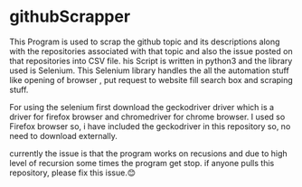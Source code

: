 # githubScrapper
This Program is used to scrap the github topic and its descriptions along with the repositories associated with that topic and also the issue posted on that repositories into CSV file. his Script is written in python3 and the library used is Selenium. This Selenium library handles the all the automation stuff like opening of browser , put request to website fill search box and scraping stuff.

For using the selenium first download the geckodriver driver which is a driver for firefox browser and chromedriver for chrome browser. I used so Firefox browser so, i have included the geckodriver in this repository so, no need to download externally.

currently the issue is that the program works on recusions and due to high level of recursion some times the program get stop. if anyone pulls this repository, please fix this issue.😊

